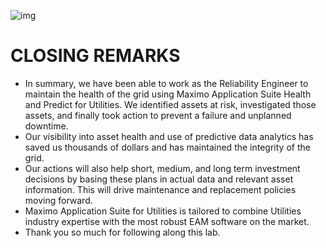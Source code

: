 ![img](/img/hpu_8.6/banner.png)

<h1>CLOSING REMARKS</h1> 

- In summary, we have been able to work as the Reliability Engineer to maintain the health of the grid using Maximo Application Suite Health and Predict for Utilities. We identified assets at risk, investigated those assets, and finally took action to prevent a failure and unplanned downtime.
- Our visibility into asset health and use of predictive data analytics has saved us thousands of dollars and has maintained the integrity of the grid. 
- Our actions will also help short, medium, and long term investment decisions by basing these plans in actual data and relevant asset information. This will drive maintenance and replacement policies moving forward. 
- Maximo Application Suite for Utilities is tailored to combine Utilities industry expertise with the most robust EAM software on the market. 
- Thank you so much for following along this lab.